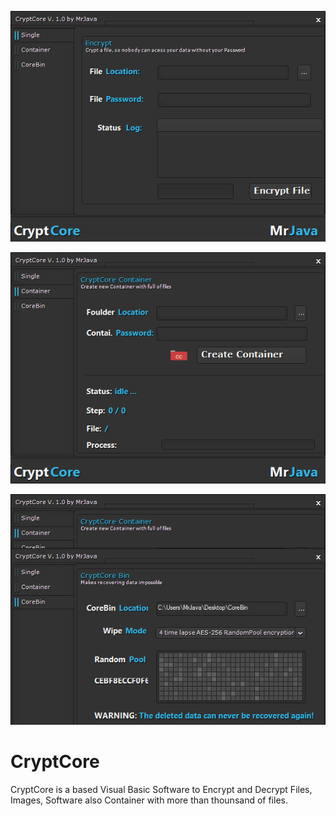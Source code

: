 
![CryptCore](https://github.com/MrJava88/CryptCore/blob/master/prev1.png)

![CryptCore](https://github.com/MrJava88/CryptCore/blob/master/prev2.png)

![CryptCore](https://github.com/MrJava88/CryptCore/blob/master/prev3.png)

# CryptCore
CryptCore is a based Visual Basic Software to Encrypt and Decrypt Files, Images, Software also Container with more than thounsand of files.
